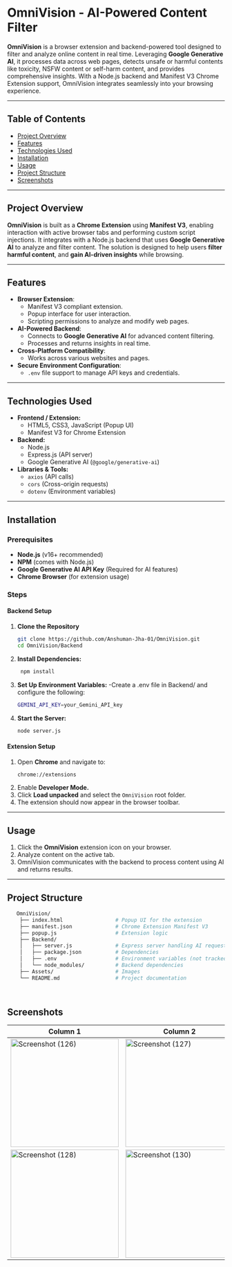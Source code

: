 # OmniVision - AI-Powered Content Filter

**OmniVision** is a browser extension and backend-powered tool designed to filter and analyze online content in real time. Leveraging **Google Generative AI**, it processes data across web pages, detects unsafe or harmful contents like toxicity, NSFW content or self-harm content, and provides comprehensive insights. With a Node.js backend and Manifest V3 Chrome Extension support, OmniVision integrates seamlessly into your browsing experience.

---

## Table of Contents

- [Project Overview](#project-overview)
- [Features](#features)
- [Technologies Used](#technologies-used)
- [Installation](#installation)
- [Usage](#usage)
- [Project Structure](#project-structure)
- [Screenshots](#screenshots)

---

## Project Overview

**OmniVision** is built as a **Chrome Extension** using **Manifest V3**, enabling interaction with active browser tabs and performing custom script injections. It integrates with a Node.js backend that uses **Google Generative AI** to analyze and filter content. The solution is designed to help users **filter harmful content**, and **gain AI-driven insights** while browsing.

---

## Features

- **Browser Extension**: 
  - Manifest V3 compliant extension.
  - Popup interface for user interaction.
  - Scripting permissions to analyze and modify web pages.
- **AI-Powered Backend**:
  - Connects to **Google Generative AI** for advanced content filtering.
  - Processes and returns insights in real time.
- **Cross-Platform Compatibility**:
  - Works across various websites and pages.
- **Secure Environment Configuration**:
  - `.env` file support to manage API keys and credentials.

---

## Technologies Used

- **Frontend / Extension:**
  - HTML5, CSS3, JavaScript (Popup UI)
  - Manifest V3 for Chrome Extension
- **Backend:**
  - Node.js
  - Express.js (API server)
  - Google Generative AI (`@google/generative-ai`)
- **Libraries & Tools:**
  - `axios` (API calls)
  - `cors` (Cross-origin requests)
  - `dotenv` (Environment variables)

---

## Installation

### Prerequisites

- **Node.js** (v16+ recommended)
- **NPM** (comes with Node.js)
- **Google Generative AI API Key** (Required for AI features)
- **Chrome Browser** (for extension usage)

### Steps

#### Backend Setup

1. **Clone the Repository**
   ```bash
   git clone https://github.com/Anshuman-Jha-01/OmniVision.git
   cd OmniVision/Backend

2. **Install Dependencies:**
   ```bash
    npm install

3. **Set Up Environment Variables:**
    -Create a .env file in Backend/ and configure the following:
    ```bash
    GEMINI_API_KEY=your_Gemini_API_key

4. **Start the Server:**
    ```bash
    node server.js

#### Extension Setup

1. Open **Chrome** and navigate to:
    ```bash
    chrome://extensions
2. Enable **Developer Mode.**
3. Click **Load unpacked** and select the ```OmniVision``` root folder.
4. The extension should now appear in the browser toolbar.

---

## Usage

1. Click the **OmniVision** extension icon on your browser.
2. Analyze content on the active tab.
3. OmniVision communicates with the backend to process content using AI and returns results.

---

## Project Structure

```bash
   OmniVision/
    ├── index.html                 # Popup UI for the extension
    ├── manifest.json              # Chrome Extension Manifest V3
    ├── popup.js                   # Extension logic
    ├── Backend/
    │   ├── server.js              # Express server handling AI requests
    │   ├── package.json           # Dependencies
    │   ├── .env                   # Environment variables (not tracked)
    │   └── node_modules/          # Backend dependencies
    ├── Assets/                    # Images
    └── README.md                  # Project documentation

    
  ```
## Screenshots

| Column 1 | Column 2 |
|----------|----------|
| <img src="https://github.com/user-attachments/assets/42fd7c32-0996-4f5c-8513-69b8a51bae27" alt="Screenshot (126)" width="250" /> | <img src="https://github.com/user-attachments/assets/d7996c79-e5f9-4447-8cbf-f16e261e735a" alt="Screenshot (127)" width="250" /> |
| <img src="https://github.com/user-attachments/assets/87bb2b4e-1fe1-41c0-b12b-ddeca31f8e1c" alt="Screenshot (128)" width="250" /> | <img src="https://github.com/user-attachments/assets/8b6a36f5-ed1a-4a23-bc51-fa0f15ea795e" alt="Screenshot (130)" width="250" /> |
</div>





